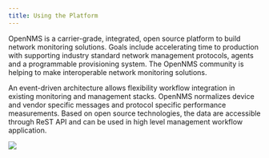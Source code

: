 ```yaml
---
title: Using the Platform
---
```


OpenNMS is a carrier-grade, integrated, open source platform to build network monitoring solutions.
Goals include accelerating time to production with supporting industry standard network management protocols, agents and a programmable provisioning system.
The OpenNMS community is helping to make interoperable network monitoring solutions.

An event-driven architecture allows flexibility workflow integration in existing monitoring and management stacks.
OpenNMS normalizes device and vendor specific messages and protocol specific performance measurements.
Based on open source technologies, the data are accessible through ReST API and can be used in high level management workflow application.

<img src="../images/platform-plugin-overview.svg" />
